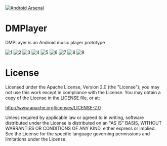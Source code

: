 [![Android Arsenal](https://img.shields.io/badge/Android%20Arsenal-DMPlayer-brightgreen.svg?style=flat)](http://android-arsenal.com/details/3/3407)
# DMPlayer
DMPLayer is an Android music player prototype 

![1](https://cloud.githubusercontent.com/assets/10453203/14409496/88646b84-ff32-11e5-8923-c8093e9bfb81.png) ![2](https://cloud.githubusercontent.com/assets/10453203/14409497/8bdefa36-ff32-11e5-8f88-b408eaf420c5.png) ![3](https://cloud.githubusercontent.com/assets/10453203/14409498/8c130d1c-ff32-11e5-92de-60eb154d6a9e.png) ![4](https://cloud.githubusercontent.com/assets/10453203/14409499/8c412ec2-ff32-11e5-892e-2ef6e26f88ef.png) ![5](https://cloud.githubusercontent.com/assets/10453203/14409500/8c45d120-ff32-11e5-903d-ed27e4d4b50c.png) ![6](https://cloud.githubusercontent.com/assets/10453203/14409501/8c4f6762-ff32-11e5-938d-048dc5164073.png) ![7](https://cloud.githubusercontent.com/assets/10453203/14409502/8c54caf4-ff32-11e5-83bf-88bb1d56465f.png) ![8](https://cloud.githubusercontent.com/assets/10453203/14409503/8d0ed818-ff32-11e5-97e5-b9ccd7919e18.png) ![9](https://cloud.githubusercontent.com/assets/10453203/14409504/8d98e09e-ff32-11e5-9994-2f604f2db5f3.png)

# License

Licensed under the Apache License, Version 2.0 (the "License"); you may not use this work except in compliance with the License. You may obtain a copy of the License in the LICENSE file, or at:

http://www.apache.org/licenses/LICENSE-2.0

Unless required by applicable law or agreed to in writing, software distributed under the License is distributed on an "AS IS" BASIS, WITHOUT WARRANTIES OR CONDITIONS OF ANY KIND, either express or implied. See the License for the specific language governing permissions and limitations under the License.
